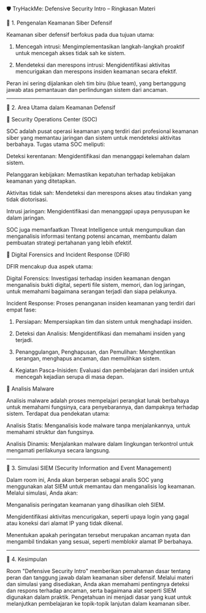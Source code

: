 🛡️ TryHackMe: Defensive Security Intro – Ringkasan Materi

📘 1. Pengenalan Keamanan Siber Defensif

Keamanan siber defensif berfokus pada dua tujuan utama: 

1. Mencegah intrusi: Mengimplementasikan langkah-langkah proaktif untuk mencegah akses tidak sah ke sistem. 


2. Mendeteksi dan merespons intrusi: Mengidentifikasi aktivitas mencurigakan dan merespons insiden keamanan secara efektif. 



Peran ini sering dijalankan oleh tim biru (blue team), yang bertanggung jawab atas pemantauan dan perlindungan sistem dari ancaman. 


---

🧩 2. Area Utama dalam Keamanan Defensif

🏢 Security Operations Center (SOC)

SOC adalah pusat operasi keamanan yang terdiri dari profesional keamanan siber yang memantau jaringan dan sistem untuk mendeteksi aktivitas berbahaya.  Tugas utama SOC meliputi:

Deteksi kerentanan: Mengidentifikasi dan menanggapi kelemahan dalam sistem. 

Pelanggaran kebijakan: Memastikan kepatuhan terhadap kebijakan keamanan yang ditetapkan. 

Aktivitas tidak sah: Mendeteksi dan merespons akses atau tindakan yang tidak diotorisasi. 

Intrusi jaringan: Mengidentifikasi dan menanggapi upaya penyusupan ke dalam jaringan. 


SOC juga memanfaatkan Threat Intelligence untuk mengumpulkan dan menganalisis informasi tentang potensi ancaman, membantu dalam pembuatan strategi pertahanan yang lebih efektif.  

🧪 Digital Forensics and Incident Response (DFIR)

DFIR mencakup dua aspek utama: 

Digital Forensics: Investigasi terhadap insiden keamanan dengan menganalisis bukti digital, seperti file sistem, memori, dan log jaringan, untuk memahami bagaimana serangan terjadi dan siapa pelakunya. 

Incident Response: Proses penanganan insiden keamanan yang terdiri dari empat fase: 

1. Persiapan: Mempersiapkan tim dan sistem untuk menghadapi insiden. 


2. Deteksi dan Analisis: Mengidentifikasi dan memahami insiden yang terjadi. 


3. Penanggulangan, Penghapusan, dan Pemulihan: Menghentikan serangan, menghapus ancaman, dan memulihkan sistem. 


4. Kegiatan Pasca-Inisiden: Evaluasi dan pembelajaran dari insiden untuk mencegah kejadian serupa di masa depan.  




🦠 Analisis Malware

Analisis malware adalah proses mempelajari perangkat lunak berbahaya untuk memahami fungsinya, cara penyebarannya, dan dampaknya terhadap sistem.  Terdapat dua pendekatan utama: 

Analisis Statis: Menganalisis kode malware tanpa menjalankannya, untuk memahami struktur dan fungsinya. 

Analisis Dinamis: Menjalankan malware dalam lingkungan terkontrol untuk mengamati perilakunya secara langsung. 



---

🧪 3. Simulasi SIEM (Security Information and Event Management)

Dalam room ini, Anda akan berperan sebagai analis SOC yang menggunakan alat SIEM untuk memantau dan menganalisis log keamanan.  Melalui simulasi, Anda akan: 

Menganalisis peringatan keamanan yang dihasilkan oleh SIEM. 

Mengidentifikasi aktivitas mencurigakan, seperti upaya login yang gagal atau koneksi dari alamat IP yang tidak dikenal. 

Menentukan apakah peringatan tersebut merupakan ancaman nyata dan mengambil tindakan yang sesuai, seperti memblokir alamat IP berbahaya.  



---

🧠 4. Kesimpulan

Room "Defensive Security Intro" memberikan pemahaman dasar tentang peran dan tanggung jawab dalam keamanan siber defensif.  Melalui materi dan simulasi yang disediakan, Anda akan memahami pentingnya deteksi dan respons terhadap ancaman, serta bagaimana alat seperti SIEM digunakan dalam praktik.  Pengetahuan ini menjadi dasar yang kuat untuk melanjutkan pembelajaran ke topik-topik lanjutan dalam keamanan siber. 
